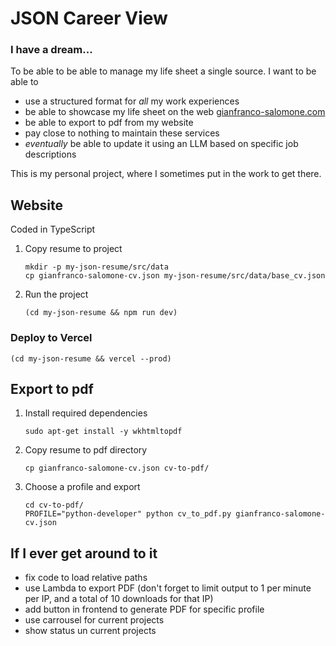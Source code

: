 # JSON Career View

### I have a dream...
To be able to be able to manage my life sheet a single source. I want to be able to
* use a structured format for *all* my work experiences
* be able to showcase my life sheet on the web [gianfranco-salomone.com](https://gianfranco-salomone.com/)
* be able to export to pdf from my website
* pay close to nothing to maintain these services
* *eventually* be able to update it using an LLM based on specific job descriptions

This is my personal project, where I sometimes put in the work to get there.

## Website
Coded in TypeScript

1. Copy resume to project
   ```
   mkdir -p my-json-resume/src/data
   cp gianfranco-salomone-cv.json my-json-resume/src/data/base_cv.json
   ```
2. Run the project
   ```
   (cd my-json-resume && npm run dev)
   ```

### Deploy to Vercel
   ```
   (cd my-json-resume && vercel --prod)
   ```

## Export to pdf
1. Install required dependencies
   ```
   sudo apt-get install -y wkhtmltopdf
   ```
2. Copy resume to pdf directory
   ```
   cp gianfranco-salomone-cv.json cv-to-pdf/
   ```
3. Choose a profile and export
   ```
   cd cv-to-pdf/
   PROFILE="python-developer" python cv_to_pdf.py gianfranco-salomone-cv.json
   ```

## If I ever get around to it
* fix code to load relative paths
* use Lambda to export PDF (don't forget to limit output to 1 per minute per IP, and a total of 10 downloads for that IP)
* add button in frontend to generate PDF for specific profile
* use carrousel for current projects
* show status un current projects
